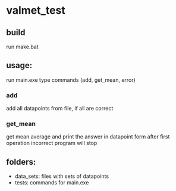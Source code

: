 # valmet_test

## build
run make.bat

## usage: 
run main.exe
type commands (add, get_mean, error)

### add
add all datapoints from file, if all are correct	

### get_mean
get mean average and print the answer in datapoint form
after first operation incorrect program will stop


## folders:
- data_sets: files with sets of datapoints
- tests: commands for main.exe